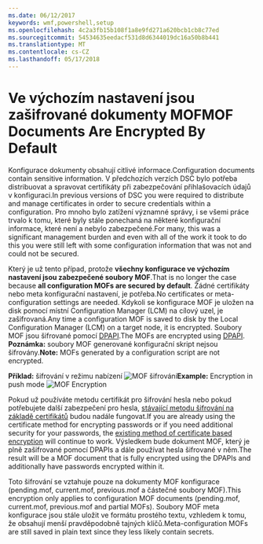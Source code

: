 ```yaml
---
ms.date: 06/12/2017
keywords: wmf,powershell,setup
ms.openlocfilehash: 4c2a3fb15b108f1a8e9fd271a620bcb1cb8c77ed
ms.sourcegitcommit: 54534635eedacf531d8d6344019dc16a50b8b441
ms.translationtype: MT
ms.contentlocale: cs-CZ
ms.lasthandoff: 05/17/2018
---
```

# <a name="mof-documents-are-encrypted-by-default"></a><span data-ttu-id="f6fc1-102">Ve výchozím nastavení jsou zašifrované dokumenty MOF</span><span class="sxs-lookup"><span data-stu-id="f6fc1-102">MOF Documents Are Encrypted By Default</span></span>

<span data-ttu-id="f6fc1-103">Konfigurace dokumenty obsahují citlivé informace.</span><span class="sxs-lookup"><span data-stu-id="f6fc1-103">Configuration documents contain sensitive information.</span></span> <span data-ttu-id="f6fc1-104">V předchozích verzích DSC bylo potřeba distribuovat a spravovat certifikáty při zabezpečování přihlašovacích údajů v konfiguraci.</span><span class="sxs-lookup"><span data-stu-id="f6fc1-104">In previous versions of DSC you were required to distribute and manage certificates in order to secure credentials within a configuration.</span></span> <span data-ttu-id="f6fc1-105">Pro mnoho bylo zatížení významné správy, i se všemi práce trvalo k tomu, které byly stále ponechaná na některé konfigurační informace, které není a nebylo zabezpečené.</span><span class="sxs-lookup"><span data-stu-id="f6fc1-105">For many, this was a significant management burden and even with all of the work it took to do this you were still left with some configuration information that was not and could not be secured.</span></span>

<span data-ttu-id="f6fc1-106">Který je už tento případ, protože **všechny konfigurace ve výchozím nastavení jsou zabezpečené soubory MOF**.</span><span class="sxs-lookup"><span data-stu-id="f6fc1-106">That is no longer the case because **all configuration MOFs are secured by default**.</span></span> <span data-ttu-id="f6fc1-107">Žádné certifikáty nebo meta konfigurační nastavení, je potřeba.</span><span class="sxs-lookup"><span data-stu-id="f6fc1-107">No certificates or meta-configuration settings are needed.</span></span> <span data-ttu-id="f6fc1-108">Kdykoli se konfigurace MOF je uložen na disk pomocí místní Configuration Manager (LCM) na cílový uzel, je zašifrovaná.</span><span class="sxs-lookup"><span data-stu-id="f6fc1-108">Any time a configuration MOF is saved to disk by the Local Configuration Manager (LCM) on a target node, it is encrypted.</span></span> <span data-ttu-id="f6fc1-109">Soubory MOF jsou šifrované pomocí [DPAPI](https://msdn.microsoft.com/library/ms995355.aspx).</span><span class="sxs-lookup"><span data-stu-id="f6fc1-109">The MOFs are encrypted using [DPAPI](https://msdn.microsoft.com/library/ms995355.aspx).</span></span> <span data-ttu-id="f6fc1-110">**Poznámka:** soubory MOF generované konfigurační skript nejsou šifrovány.</span><span class="sxs-lookup"><span data-stu-id="f6fc1-110">**Note:** MOFs generated by a configuration script are not encrypted.</span></span>

<span data-ttu-id="f6fc1-111">**Příklad:** šifrování v režimu nabízení ![MOF šifrování](../images/MOF_Encryption.jpg)</span><span class="sxs-lookup"><span data-stu-id="f6fc1-111">**Example:** Encryption in push mode ![MOF Encryption](../images/MOF_Encryption.jpg)</span></span>

<span data-ttu-id="f6fc1-112">Pokud už používáte metodu certifikát pro šifrování hesla nebo pokud potřebujete další zabezpečení pro hesla, [stávající metodu šifrování na základě certifikátů](https://msdn.microsoft.com/powershell/dsc/securemof) budou nadále fungovat.</span><span class="sxs-lookup"><span data-stu-id="f6fc1-112">If you are already using the certificate method for encrypting passwords or if you need additional security for your passwords, the [existing method of certificate based encryption](https://msdn.microsoft.com/powershell/dsc/securemof) will continue to work.</span></span> <span data-ttu-id="f6fc1-113">Výsledkem bude dokument MOF, který je plně zašifrované pomocí DPAPIs a dále používat hesla šifrované v něm.</span><span class="sxs-lookup"><span data-stu-id="f6fc1-113">The result will be a MOF document that is fully encrypted using the DPAPIs and additionally have passwords encrypted within it.</span></span>

<span data-ttu-id="f6fc1-114">Toto šifrování se vztahuje pouze na dokumenty MOF konfigurace (pending.mof, current.mof, previous.mof a částečné soubory MOF).</span><span class="sxs-lookup"><span data-stu-id="f6fc1-114">This encryption only applies to configuration MOF documents (pending.mof, current.mof, previous.mof and partial MOFs).</span></span> <span data-ttu-id="f6fc1-115">Soubory MOF meta konfigurace jsou stále uložit ve formátu prostého textu, vzhledem k tomu, že obsahují menší pravděpodobně tajných klíčů.</span><span class="sxs-lookup"><span data-stu-id="f6fc1-115">Meta-configuration MOFs are still saved in plain text since they less likely contain secrets.</span></span>

